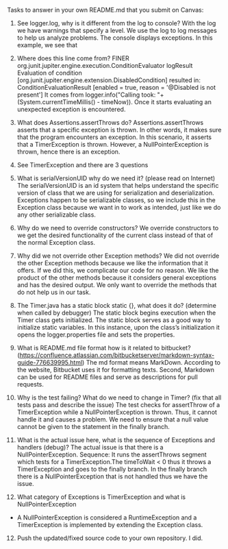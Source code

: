 Tasks to answer in your own README.md that you submit on Canvas:

1.  See logger.log, why is it different from the log to console?
    With the log we have warnings that specify a level. We use the log to log messages to help us analyze problems. The console displays exceptions. In this example, we see     that   
2.	Where does this line come from? FINER org.junit.jupiter.engine.execution.ConditionEvaluator logResult Evaluation of condition [org.junit.jupiter.engine.extension.DisabledCondition] resulted in: ConditionEvaluationResult [enabled = true, reason = '@Disabled is not present']
It comes from logger.info("Calling took: "+ (System.currentTimeMillis() - timeNow)). Once it starts evaluating an unexpected exception is encountered.
3.	What does Assertions.assertThrows do?
Assertions.assertThrows asserts that a specific exception is thrown. In other words, it makes sure that the program encounters an exception. In this scenario, it asserts that a TimerException is thrown. However, a NullPointerException is thrown, hence there is an exception.
4.	See TimerException and there are 3 questions
1.	What is serialVersionUID why do we need it? (please read on Internet)
The serialVersionUID is an id system that helps understand the specific version of class that we are using for serialization and deserialization. Exceptions happen to be serializable classes, so we include this in the Exception class because we want in to work as intended, just like we do any other serializable class.
2.	Why do we need to override constructors?
We override constructors to we get the desired functionality of the current class instead of that of the normal Exception class. 
3.	Why did we not override other Exception methods?
We did not override the other Exception methods because we like the information that it offers. If we did this, we complicate our code for no reason. We like the product of the other methods because it considers general exceptions and has the desired output. We only want to override the methods that do not help us in our task.
5.	The Timer.java has a static block static {}, what does it do? (determine when called by debugger) 
The static block begins execution when the Timer class gets initialized. The static block serves as a good way to initialize static variables. In this instance, upon the class’s initialization it opens the logger.properties file and sets the properties.

6.	What is README.md file format how is it related to bitbucket? (https://confluence.atlassian.com/bitbucketserver/markdown-syntax-guide-776639995.html)
The md format means MarkDown. According to the website, Bitbucket uses it for formatting texts. Second, Markdown can be used for README files and serve as descriptions for pull requests.
7.	Why is the test failing? What do we need to change in Timer? (fix that all tests pass and describe the issue)
The test checks for assertThrow of a TimerException while a NullPointerException is thrown. Thus, it cannot handle it and causes a problem. We need to ensure that a null value cannot be given to the statement in the finally branch.
8.	What is the actual issue here, what is the sequence of Exceptions and handlers (debug)?
The actual issue is that there is a NullPointerException. Sequence: It runs the assertThrows segment which tests for a TimerException.The timeToWait < 0 thus it throws a TimerException and goes to the finally branch. In the finally branch there is a NullPointerException that is not handled thus we have the issue.
11.	What category of Exceptions is TimerException and what is NullPointerException
-	A NullPointerException is considered a RuntimeException and a TimerException is implemented by extending the Exception class.
12.	Push the updated/fixed source code to your own repository.
I did.

